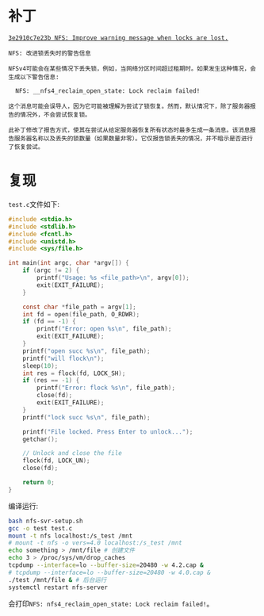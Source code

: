 # 补丁

[`3e2910c7e23b NFS: Improve warning message when locks are lost.`](https://lore.kernel.org/all/164782079118.24302.10351255364802334775@noble.neil.brown.name/)

```
NFS: 改进锁丢失时的警告信息

NFSv4可能会在某些情况下丢失锁，例如，当网络分区时间超过租期时。如果发生这种情况，会生成以下警告信息:

  NFS: __nfs4_reclaim_open_state: Lock reclaim failed!

这个消息可能会误导人，因为它可能被理解为尝试了锁恢复。然而，默认情况下，除了服务器报告的情况外，不会尝试恢复锁。

此补丁修改了报告方式，使其在尝试从给定服务器恢复所有状态时最多生成一条消息。该消息报告服务器名称以及丢失的锁数量（如果数量非零）。它仅报告锁丢失的情况，并不暗示是否进行了恢复尝试。
```

# 复现

`test.c`文件如下:
```c
#include <stdio.h>
#include <stdlib.h>
#include <fcntl.h>
#include <unistd.h>
#include <sys/file.h>

int main(int argc, char *argv[]) {
    if (argc != 2) {
        printf("Usage: %s <file_path>\n", argv[0]);
        exit(EXIT_FAILURE);
    }

    const char *file_path = argv[1];
    int fd = open(file_path, O_RDWR);
    if (fd == -1) {
        printf("Error: open %s\n", file_path);
        exit(EXIT_FAILURE);
    }
    printf("open succ %s\n", file_path);
    printf("will flock\n");
    sleep(10);
    int res = flock(fd, LOCK_SH);
    if (res == -1) {
        printf("Error: flock %s\n", file_path);
        close(fd);
        exit(EXIT_FAILURE);
    }
    printf("lock succ %s\n", file_path);

    printf("File locked. Press Enter to unlock...");
    getchar();

    // Unlock and close the file
    flock(fd, LOCK_UN);
    close(fd);

    return 0;
}
```

编译运行:
```sh
bash nfs-svr-setup.sh
gcc -o test test.c
mount -t nfs localhost:/s_test /mnt
# mount -t nfs -o vers=4.0 localhost:/s_test /mnt
echo something > /mnt/file # 创建文件
echo 3 > /proc/sys/vm/drop_caches
tcpdump --interface=lo --buffer-size=20480 -w 4.2.cap &
# tcpdump --interface=lo --buffer-size=20480 -w 4.0.cap &
./test /mnt/file & # 后台运行
systemctl restart nfs-server
```

会打印`NFS: nfs4_reclaim_open_state: Lock reclaim failed!`。